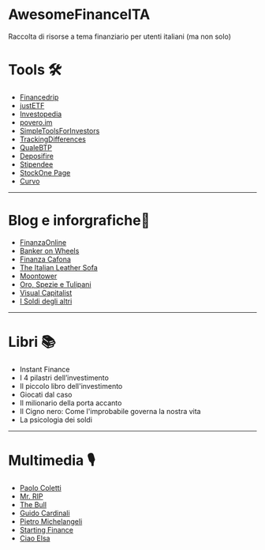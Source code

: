 # AwesomeFinanceITA
Raccolta di risorse a tema finanziario per utenti italiani (ma non solo)

# Tools 🛠️

- [Financedrip](https://www.financedrip.com/it/feed/)
- [justETF](https://www.justetf.com/it/)
- [Investopedia](https://www.investopedia.com/)
- [povero.im](https://www.povero.im/)
- [SimpleToolsForInvestors](https://www.simpletoolsforinvestors.eu/index.shtml)
- [TrackingDifferences](https://www.trackingdifferences.com/)
- [QualeBTP](https://www.qualebtp.it/)
- [Deposifire](https://deposifire.com/)
- [Stipendee](https://www.stipendee.it/)
- [StockOne Page](https://stockone.page/)
- [Curvo](https://curvo.eu/it)

---

# Blog e inforgrafiche📃

- [FinanzaOnline](https://www.finanzaonline.com/)
- [Banker on Wheels](https://www.bankeronwheels.com/)
- [Finanza Cafona](https://finanzacafona.it/)
- [The Italian Leather Sofa](https://theitalianleathersofa.com/)
- [Moontower](https://moontower.substack.com/)
- [Oro, Spezie e Tulipani](https://orospezietulipani.blogspot.com/)
- [Visual Capitalist](https://www.visualcapitalist.com/)
- [I Soldi degli altri](https://isoldideglialtri.com/)

---

# Libri 📚

- Instant Finance
- I 4 pilastri dell’investimento
- Il piccolo libro dell'investimento
- Giocati dal caso
- Il milionario della porta accanto
- Il Cigno nero: Come l'improbabile governa la nostra vita
- La psicologia dei soldi

---

# Multimedia 🎙️

- [Paolo Coletti](https://www.youtube.com/@PaoloColetti)
- [Mr. RIP](https://www.youtube.com/@mr_rip)
- [The Bull](https://open.spotify.com/show/2cQw8L6e7XXA90K1LpZekV)
- [Guido Cardinali](https://www.youtube.com/@nanday_)
- [Pietro Michelangeli](https://www.youtube.com/@PietroMichelangeli)
- [Starting Finance](https://www.youtube.com/@StartingFinance)
- [Ciao Elsa](https://www.youtube.com/@CiaoElsa)
